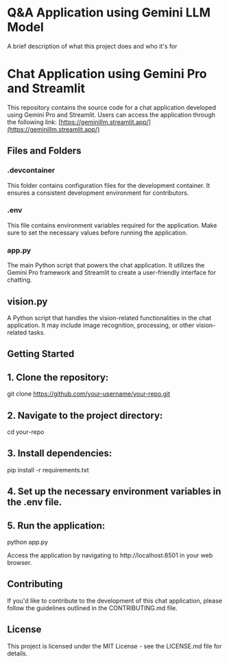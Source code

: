 
# Q&A Application using Gemini LLM Model

A brief description of what this project does and who it's for

# Chat Application using Gemini Pro and Streamlit

This repository contains the source code for a chat application developed using Gemini Pro and Streamlit. Users can access the application through the following link: [https://geminillm.streamlit.app/](https://geminillm.streamlit.app/)

## Files and Folders

### .devcontainer

This folder contains configuration files for the development container. It ensures a consistent development environment for contributors.

### .env

This file contains environment variables required for the application. Make sure to set the necessary values before running the application.

### app.py

The main Python script that powers the chat application. It utilizes the Gemini Pro framework and Streamlit to create a user-friendly interface for chatting.

## vision.py

A Python script that handles the vision-related functionalities in the chat application. It may include image recognition, processing, or other vision-related tasks.

## Getting Started

## 1. Clone the repository:
git clone https://github.com/your-username/your-repo.git

## 2. Navigate to the project directory:
cd your-repo

## 3. Install dependencies:
pip install -r requirements.txt

## 4. Set up the necessary environment variables in the .env file.

## 5. Run the application:
python app.py

 Access the application by navigating to http://localhost:8501 in your web browser.

## Contributing

 If you'd like to contribute to the development of this chat application, please follow the guidelines outlined in the CONTRIBUTING.md file.

## License

 This project is licensed under the MIT License - see the LICENSE.md file for details.
